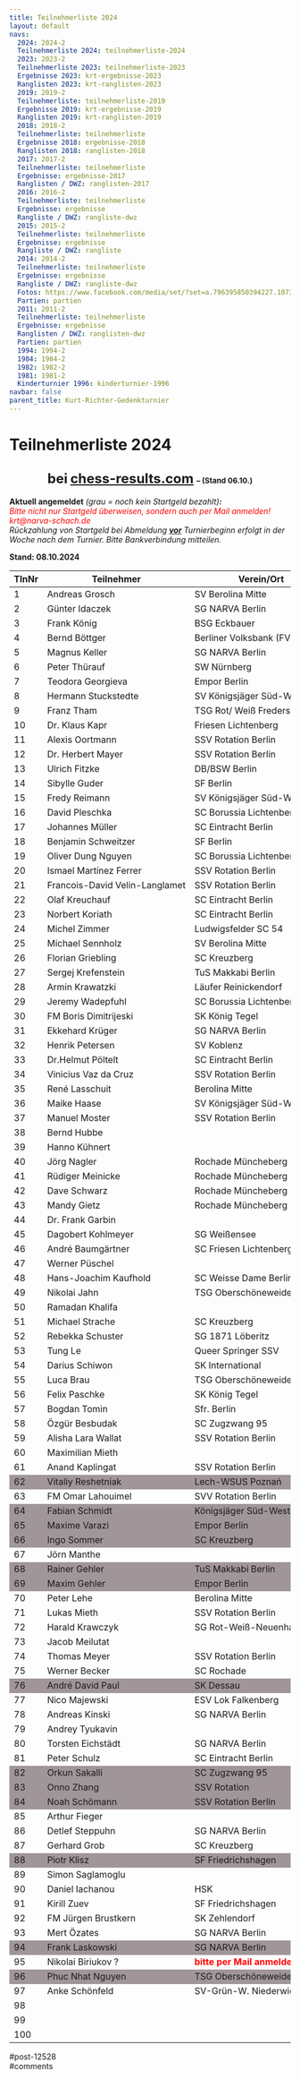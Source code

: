 ```yaml
---
title: Teilnehmerliste 2024 
layout: default
navs:
  2024: 2024-2
  Teilnehmerliste 2024: teilnehmerliste-2024
  2023: 2023-2
  Teilnehmerliste 2023: teilnehmerliste-2023
  Ergebnisse 2023: krt-ergebnisse-2023
  Ranglisten 2023: krt-ranglisten-2023
  2019: 2019-2
  Teilnehmerliste: teilnehmerliste-2019
  Ergebnisse 2019: krt-ergebnisse-2019
  Ranglisten 2019: krt-ranglisten-2019
  2018: 2018-2
  Teilnehmerliste: teilnehmerliste
  Ergebnisse 2018: ergebnisse-2018
  Ranglisten 2018: ranglisten-2018
  2017: 2017-2
  Teilnehmerliste: teilnehmerliste
  Ergebnisse: ergebnisse-2017
  Ranglisten / DWZ: ranglisten-2017
  2016: 2016-2
  Teilnehmerliste: teilnehmerliste
  Ergebnisse: ergebnisse
  Rangliste / DWZ: rangliste-dwz
  2015: 2015-2
  Teilnehmerliste: teilnehmerliste
  Ergebnisse: ergebnisse
  Rangliste / DWZ: rangliste
  2014: 2014-2
  Teilnehmerliste: teilnehmerliste
  Ergebnisse: ergebnisse
  Rangliste / DWZ: rangliste-dwz
  Fotos: https://www.facebook.com/media/set/?set=a.796395850394227.1073741841.214119148621903&type=1
  Partien: partien
  2011: 2011-2
  Teilnehmerliste: teilnehmerliste
  Ergebnisse: ergebnisse
  Ranglisten / DWZ: ranglisten-dwz
  Partien: partien
  1994: 1994-2
  1984: 1984-2
  1982: 1982-2
  1981: 1981-2
  Kinderturnier 1996: kinderturnier-1996
navbar: false
parent_title: Kurt-Richter-Gedenkturnier
---
```

<div class="post-12528 page type-page status-publish hentry" id="post-12528">
<h1 class="entry-title">Teilnehmerliste 2024</h1>
<div class="entry-content">
<h2 style="text-align: center;"><span style="font-size: 18pt;">bei</span> <a href="https://chess-results.com/tnr966814.aspx?lan=0" rel="noopener" target="_blank"><span style="font-size: 18pt;">chess-results.com</span></a> <span style="font-size: 10pt;">– (Stand 06.10.)</span></h2>
<p><strong>Aktuell angemeldet</strong><em> (grau = noch kein Startgeld bezahlt)</em><strong><em>:</em></strong><br/>
<em><span style="color: #ff0000;">Bitte nicht nur Startgeld überweisen, sondern auch per Mail anmelden!<br/>
krt@narva-schach.de</span></em><br/>
<em>Rückzahlung von Startgeld bei Abmeldung <span style="text-decoration: underline;"><strong>vor</strong></span> Turnierbeginn erfolgt in der Woche nach dem Turnier. Bitte Bankverbindung mitteilen.</em></p>
<p><strong>Stand: 08.10.2024</strong></p>
<table class="clean swiss footable">
<thead>
<tr>
<th>TlnNr</th>
<th>Teilnehmer</th>
<th>Verein/Ort</th>
</tr>
</thead>
<tbody>
<tr>
<td style="width: 33.3333%;">1</td>
<td style="width: 33.3333%;">Andreas Grosch</td>
<td style="width: 33.3333%;">SV Berolina Mitte</td>
</tr>
<tr>
<td style="width: 33.3333%;">2</td>
<td style="width: 33.3333%;">Günter Idaczek</td>
<td style="width: 33.3333%;">SG NARVA Berlin</td>
</tr>
<tr>
<td style="width: 33.3333%;">3</td>
<td style="width: 33.3333%;">Frank König</td>
<td style="width: 33.3333%;">BSG Eckbauer</td>
</tr>
<tr>
<td style="width: 33.3333%;">4</td>
<td style="width: 33.3333%;">Bernd Böttger</td>
<td nowrap="nowrap" style="width: 33.3333%;">Berliner Volksbank (FV Schach)</td>
</tr>
<tr>
<td style="width: 33.3333%;">5</td>
<td style="width: 33.3333%;">Magnus Keller</td>
<td style="width: 33.3333%;">SG NARVA Berlin</td>
</tr>
<tr>
<td style="width: 33.3333%;">6</td>
<td style="width: 33.3333%;">Peter Thürauf</td>
<td style="width: 33.3333%;">SW Nürnberg</td>
</tr>
<tr>
<td style="width: 33.3333%;">7</td>
<td style="width: 33.3333%;">Teodora Georgieva</td>
<td style="width: 33.3333%;">Empor Berlin</td>
</tr>
<tr>
<td style="width: 33.3333%;">8</td>
<td nowrap="nowrap" style="width: 33.3333%;">Hermann Stuckstedte</td>
<td style="width: 33.3333%;">SV Königsjäger Süd-West e.V.</td>
</tr>
<tr>
<td style="width: 33.3333%;">9</td>
<td style="width: 33.3333%;">Franz Tham</td>
<td style="width: 33.3333%;">TSG Rot/ Weiß Fredersdorf</td>
</tr>
<tr>
<td style="width: 33.3333%;">10</td>
<td style="width: 33.3333%;">Dr. Klaus Kapr</td>
<td style="width: 33.3333%;">Friesen Lichtenberg</td>
</tr>
<tr>
<td style="width: 33.3333%;">11</td>
<td style="width: 33.3333%;">Alexis Oortmann</td>
<td style="width: 33.3333%;">SSV Rotation Berlin</td>
</tr>
<tr>
<td style="width: 33.3333%;">12</td>
<td style="width: 33.3333%;">Dr. Herbert Mayer</td>
<td style="width: 33.3333%;">SSV Rotation Berlin</td>
</tr>
<tr>
<td style="width: 33.3333%;">13</td>
<td style="width: 33.3333%;">Ulrich Fitzke</td>
<td style="width: 33.3333%;">DB/BSW Berlin</td>
</tr>
<tr>
<td style="width: 33.3333%;">14</td>
<td style="width: 33.3333%;">Sibylle Guder</td>
<td style="width: 33.3333%;">SF Berlin</td>
</tr>
<tr>
<td style="width: 33.3333%;">15</td>
<td style="width: 33.3333%;">Fredy Reimann</td>
<td nowrap="nowrap" style="width: 33.3333%;">SV Königsjäger Süd-West e.V.</td>
</tr>
<tr>
<td style="width: 33.3333%;">16</td>
<td style="width: 33.3333%;">David Pleschka</td>
<td style="width: 33.3333%;">SC Borussia Lichtenberg</td>
</tr>
<tr>
<td style="width: 33.3333%;">17</td>
<td style="width: 33.3333%;">Johannes Müller</td>
<td style="width: 33.3333%;">SC Eintracht Berlin</td>
</tr>
<tr>
<td style="width: 33.3333%;">18</td>
<td style="width: 33.3333%;">Benjamin Schweitzer</td>
<td style="width: 33.3333%;">SF Berlin</td>
</tr>
<tr>
<td style="width: 33.3333%;">19</td>
<td style="width: 33.3333%;">Oliver Dung Nguyen</td>
<td style="width: 33.3333%;">SC Borussia Lichtenberg</td>
</tr>
<tr>
<td style="width: 33.3333%;">20</td>
<td nowrap="nowrap" style="width: 33.3333%;">Ismael Martínez Ferrer</td>
<td style="width: 33.3333%;">SSV Rotation Berlin</td>
</tr>
<tr>
<td style="width: 33.3333%;">21</td>
<td nowrap="nowrap" style="width: 33.3333%;">Francois-David Velin-Langlamet</td>
<td style="width: 33.3333%;">SSV Rotation Berlin</td>
</tr>
<tr>
<td style="width: 33.3333%;">22</td>
<td nowrap="nowrap" style="width: 33.3333%;">Olaf Kreuchauf</td>
<td style="width: 33.3333%;">SC Eintracht Berlin</td>
</tr>
<tr>
<td style="width: 33.3333%;">23</td>
<td nowrap="nowrap" style="width: 33.3333%;">Norbert Koriath</td>
<td style="width: 33.3333%;">SC Eintracht Berlin</td>
</tr>
<tr>
<td style="width: 33.3333%;">24</td>
<td nowrap="nowrap" style="width: 33.3333%;">Michel Zimmer</td>
<td style="width: 33.3333%;">Ludwigsfelder SC 54</td>
</tr>
<tr>
<td style="width: 33.3333%;">25</td>
<td nowrap="nowrap" style="width: 33.3333%;">Michael Sennholz</td>
<td style="width: 33.3333%;">SV Berolina Mitte</td>
</tr>
<tr>
<td style="width: 33.3333%;">26</td>
<td nowrap="nowrap" style="width: 33.3333%;">Florian Griebling</td>
<td style="width: 33.3333%;">SC Kreuzberg</td>
</tr>
<tr>
<td style="width: 33.3333%;">27</td>
<td nowrap="nowrap" style="width: 33.3333%;">Sergej Krefenstein</td>
<td style="width: 33.3333%;">TuS Makkabi Berlin</td>
</tr>
<tr>
<td style="width: 33.3333%;">28</td>
<td nowrap="nowrap" style="width: 33.3333%;">Armin Krawatzki</td>
<td style="width: 33.3333%;">Läufer Reinickendorf</td>
</tr>
<tr>
<td style="width: 33.3333%;">29</td>
<td nowrap="nowrap" style="width: 33.3333%;">Jeremy Wadepfuhl</td>
<td style="width: 33.3333%;">SC Borussia Lichtenberg</td>
</tr>
<tr>
<td style="width: 33.3333%;">30</td>
<td nowrap="nowrap" style="width: 33.3333%;">FM Boris Dimitrijeski</td>
<td style="width: 33.3333%;">SK König Tegel</td>
</tr>
<tr>
<td style="width: 33.3333%;">31</td>
<td nowrap="nowrap" style="width: 33.3333%;">Ekkehard Krüger</td>
<td style="width: 33.3333%;">SG NARVA Berlin</td>
</tr>
<tr>
<td style="width: 33.3333%;">32</td>
<td nowrap="nowrap" style="width: 33.3333%;">Henrik Petersen</td>
<td style="width: 33.3333%;">SV Koblenz</td>
</tr>
<tr>
<td style="width: 33.3333%;">33</td>
<td nowrap="nowrap" style="width: 33.3333%;">Dr.Helmut Pöltelt</td>
<td style="width: 33.3333%;">SC Eintracht Berlin</td>
</tr>
<tr>
<td style="width: 33.3333%;">34</td>
<td nowrap="nowrap" style="width: 33.3333%;">Vinicius Vaz da Cruz</td>
<td style="width: 33.3333%;">SSV Rotation Berlin</td>
</tr>
<tr>
<td style="width: 33.3333%;">35</td>
<td nowrap="nowrap" style="width: 33.3333%;">René Lasschuit</td>
<td style="width: 33.3333%;">Berolina Mitte</td>
</tr>
<tr>
<td style="width: 33.3333%;">36</td>
<td nowrap="nowrap" style="width: 33.3333%;">Maike Haase</td>
<td style="width: 33.3333%;">SV Königsjäger Süd-West</td>
</tr>
<tr>
<td style="width: 33.3333%;">37</td>
<td nowrap="nowrap" style="width: 33.3333%;">Manuel Moster</td>
<td style="width: 33.3333%;">SSV Rotation Berlin</td>
</tr>
<tr>
<td style="width: 33.3333%;">38</td>
<td nowrap="nowrap" style="width: 33.3333%;">Bernd Hubbe</td>
<td style="width: 33.3333%;"></td>
</tr>
<tr>
<td style="width: 33.3333%;">39</td>
<td nowrap="nowrap" style="width: 33.3333%;">Hanno Kühnert</td>
<td style="width: 33.3333%;"></td>
</tr>
<tr>
<td style="width: 33.3333%;">40</td>
<td nowrap="nowrap" style="width: 33.3333%;">Jörg Nagler</td>
<td style="width: 33.3333%;">Rochade Müncheberg</td>
</tr>
<tr>
<td style="width: 33.3333%;">41</td>
<td nowrap="nowrap" style="width: 33.3333%;">Rüdiger Meinicke</td>
<td style="width: 33.3333%;">Rochade Müncheberg</td>
</tr>
<tr>
<td style="width: 33.3333%;">42</td>
<td nowrap="nowrap" style="width: 33.3333%;">Dave Schwarz</td>
<td style="width: 33.3333%;">Rochade Müncheberg</td>
</tr>
<tr>
<td style="width: 33.3333%;">43</td>
<td nowrap="nowrap" style="width: 33.3333%;">Mandy Gietz</td>
<td style="width: 33.3333%;">Rochade Müncheberg</td>
</tr>
<tr>
<td style="width: 33.3333%;">44</td>
<td nowrap="nowrap" style="width: 33.3333%;">Dr. Frank Garbin</td>
<td style="width: 33.3333%;"></td>
</tr>
<tr>
<td style="width: 33.3333%;">45</td>
<td nowrap="nowrap" style="width: 33.3333%;">Dagobert Kohlmeyer</td>
<td style="width: 33.3333%;">SG Weißensee</td>
</tr>
<tr>
<td style="width: 33.3333%;">46</td>
<td nowrap="nowrap" style="width: 33.3333%;">André Baumgärtner</td>
<td style="width: 33.3333%;">SC Friesen Lichtenberg</td>
</tr>
<tr>
<td style="width: 33.3333%;">47</td>
<td nowrap="nowrap" style="width: 33.3333%;">Werner Püschel</td>
<td style="width: 33.3333%;"></td>
</tr>
<tr>
<td style="width: 33.3333%;">48</td>
<td nowrap="nowrap" style="width: 33.3333%;">Hans-Joachim Kaufhold</td>
<td style="width: 33.3333%;">SC Weisse Dame Berlin</td>
</tr>
<tr>
<td style="width: 33.3333%;">49</td>
<td nowrap="nowrap" style="width: 33.3333%;">Nikolai Jahn</td>
<td style="width: 33.3333%;">TSG Oberschöneweide</td>
</tr>
<tr>
<td style="width: 33.3333%;">50</td>
<td nowrap="nowrap" style="width: 33.3333%;">Ramadan Khalifa</td>
<td style="width: 33.3333%;"></td>
</tr>
<tr>
<td style="width: 33.3333%;">51</td>
<td nowrap="nowrap" style="width: 33.3333%;">Michael Strache</td>
<td style="width: 33.3333%;">SC Kreuzberg</td>
</tr>
<tr>
<td style="width: 33.3333%;">52</td>
<td nowrap="nowrap" style="width: 33.3333%;">Rebekka Schuster</td>
<td style="width: 33.3333%;">SG 1871 Löberitz</td>
</tr>
<tr>
<td style="width: 33.3333%;">53</td>
<td nowrap="nowrap" style="width: 33.3333%;">Tung Le</td>
<td style="width: 33.3333%;">Queer Springer SSV</td>
</tr>
<tr>
<td style="width: 33.3333%;">54</td>
<td nowrap="nowrap" style="width: 33.3333%;">Darius Schiwon</td>
<td style="width: 33.3333%;">SK International</td>
</tr>
<tr>
<td style="width: 33.3333%;">55</td>
<td nowrap="nowrap" style="width: 33.3333%;">Luca Brau</td>
<td style="width: 33.3333%;">TSG Oberschöneweide</td>
</tr>
<tr>
<td style="width: 33.3333%;">56</td>
<td nowrap="nowrap" style="width: 33.3333%;">Felix Paschke</td>
<td style="width: 33.3333%;">SK König Tegel</td>
</tr>
<tr>
<td style="width: 33.3333%;">57</td>
<td nowrap="nowrap" style="width: 33.3333%;">Bogdan Tomin</td>
<td style="width: 33.3333%;">Sfr. Berlin</td>
</tr>
<tr>
<td style="width: 33.3333%;">58</td>
<td nowrap="nowrap" style="width: 33.3333%;">Özgür Besbudak</td>
<td style="width: 33.3333%;">SC Zugzwang 95</td>
</tr>
<tr>
<td style="width: 33.3333%;">59</td>
<td nowrap="nowrap" style="width: 33.3333%;">Alisha Lara Wallat</td>
<td style="width: 33.3333%;">SSV Rotation Berlin</td>
</tr>
<tr>
<td style="width: 33.3333%;">60</td>
<td nowrap="nowrap" style="width: 33.3333%;">Maximilian Mieth</td>
<td style="width: 33.3333%;"></td>
</tr>
<tr>
<td style="width: 33.3333%;">61</td>
<td nowrap="nowrap" style="width: 33.3333%;">Anand Kaplingat</td>
<td style="width: 33.3333%;">SSV Rotation Berlin</td>
</tr>
<tr style="background-color: #a09699;">
<td style="width: 33.3333%;">62</td>
<td nowrap="nowrap" style="width: 33.3333%;">Vitaliy Reshetniak</td>
<td style="width: 33.3333%;">Lech-WSUS Poznań</td>
</tr>
<tr>
<td style="width: 33.3333%;">63</td>
<td nowrap="nowrap" style="width: 33.3333%;">FM Omar Lahouimel</td>
<td style="width: 33.3333%;">SVV Rotation Berlin</td>
</tr>
<tr style="background-color: #a09699;">
<td style="width: 33.3333%;">64</td>
<td nowrap="nowrap" style="width: 33.3333%;">Fabian Schmidt</td>
<td style="width: 33.3333%;">Königsjäger Süd-West</td>
</tr>
<tr style="background-color: #a09699;">
<td style="width: 33.3333%;">65</td>
<td nowrap="nowrap" style="width: 33.3333%;">Maxime Varazi</td>
<td style="width: 33.3333%;">Empor Berlin</td>
</tr>
<tr style="background-color: #a09699;">
<td style="width: 33.3333%;">66</td>
<td nowrap="nowrap" style="width: 33.3333%;">Ingo Sommer</td>
<td style="width: 33.3333%;">SC Kreuzberg</td>
</tr>
<tr>
<td style="width: 33.3333%;">67</td>
<td nowrap="nowrap" style="width: 33.3333%;">Jörn Manthe</td>
<td style="width: 33.3333%;"></td>
</tr>
<tr style="background-color: #a09699;">
<td style="width: 33.3333%;">68</td>
<td nowrap="nowrap" style="width: 33.3333%;">Rainer Gehler</td>
<td style="width: 33.3333%;">TuS Makkabi Berlin</td>
</tr>
<tr style="background-color: #a09699;">
<td style="width: 33.3333%;">69</td>
<td nowrap="nowrap" style="width: 33.3333%;">Maxim Gehler</td>
<td style="width: 33.3333%;">Empor Berlin</td>
</tr>
<tr>
<td style="width: 33.3333%;">70</td>
<td nowrap="nowrap" style="width: 33.3333%;">Peter Lehe</td>
<td style="width: 33.3333%;">Berolina Mitte</td>
</tr>
<tr>
<td style="width: 33.3333%;">71</td>
<td nowrap="nowrap" style="width: 33.3333%;">Lukas Mieth</td>
<td style="width: 33.3333%;">SSV Rotation Berlin</td>
</tr>
<tr>
<td style="width: 33.3333%;">72</td>
<td nowrap="nowrap" style="width: 33.3333%;">Harald Krawczyk</td>
<td style="width: 33.3333%;">SG Rot-Weiß-Neuenhagen</td>
</tr>
<tr>
<td style="width: 33.3333%;">73</td>
<td nowrap="nowrap" style="width: 33.3333%;">Jacob Meilutat</td>
<td style="width: 33.3333%;"></td>
</tr>
<tr>
<td style="width: 33.3333%;">74</td>
<td nowrap="nowrap" style="width: 33.3333%;">Thomas Meyer</td>
<td style="width: 33.3333%;">SSV Rotation Berlin</td>
</tr>
<tr>
<td style="width: 33.3333%;">75</td>
<td nowrap="nowrap" style="width: 33.3333%;">Werner Becker</td>
<td style="width: 33.3333%;">SC Rochade</td>
</tr>
<tr style="background-color: #a09699;">
<td style="width: 33.3333%;">76</td>
<td nowrap="nowrap" style="width: 33.3333%;">André David Paul</td>
<td style="width: 33.3333%;">SK Dessau</td>
</tr>
<tr>
<td style="width: 33.3333%;">77</td>
<td nowrap="nowrap" style="width: 33.3333%;">Nico Majewski</td>
<td style="width: 33.3333%;">ESV Lok Falkenberg</td>
</tr>
<tr>
<td style="width: 33.3333%;">78</td>
<td nowrap="nowrap" style="width: 33.3333%;">Andreas Kinski</td>
<td style="width: 33.3333%;">SG NARVA Berlin</td>
</tr>
<tr>
<td style="width: 33.3333%;">79</td>
<td nowrap="nowrap" style="width: 33.3333%;">Andrey Tyukavin</td>
<td style="width: 33.3333%;"></td>
</tr>
<tr>
<td style="width: 33.3333%;">80</td>
<td nowrap="nowrap" style="width: 33.3333%;">Torsten Eichstädt</td>
<td style="width: 33.3333%;">SG NARVA Berlin</td>
</tr>
<tr>
<td style="width: 33.3333%;">81</td>
<td nowrap="nowrap" style="width: 33.3333%;">Peter Schulz</td>
<td style="width: 33.3333%;">SC Eintracht Berlin</td>
</tr>
<tr style="background-color: #a09699;">
<td style="width: 33.3333%;">82</td>
<td nowrap="nowrap" style="width: 33.3333%;">Orkun Sakalli</td>
<td style="width: 33.3333%;">SC Zugzwang 95</td>
</tr>
<tr style="background-color: #a09699;">
<td style="width: 33.3333%;">83</td>
<td nowrap="nowrap" style="width: 33.3333%;">Onno Zhang</td>
<td style="width: 33.3333%;">SSV Rotation</td>
</tr>
<tr style="background-color: #a09699;">
<td style="width: 33.3333%;">84</td>
<td nowrap="nowrap" style="width: 33.3333%;">Noah Schömann</td>
<td style="width: 33.3333%;">SSV Rotation Berlin</td>
</tr>
<tr>
<td style="width: 33.3333%;">85</td>
<td nowrap="nowrap" style="width: 33.3333%;">Arthur Fieger</td>
<td style="width: 33.3333%;"></td>
</tr>
<tr>
<td style="width: 33.3333%;">86</td>
<td nowrap="nowrap" style="width: 33.3333%;">Detlef Steppuhn</td>
<td style="width: 33.3333%;">SG NARVA Berlin</td>
</tr>
<tr>
<td style="width: 33.3333%;">87</td>
<td nowrap="nowrap" style="width: 33.3333%;">Gerhard Grob</td>
<td style="width: 33.3333%;">SC Kreuzberg</td>
</tr>
<tr style="background-color: #a09699;">
<td style="width: 33.3333%;">88</td>
<td nowrap="nowrap" style="width: 33.3333%;">Piotr Klisz</td>
<td style="width: 33.3333%;">SF Friedrichshagen</td>
</tr>
<tr>
<td style="width: 33.3333%;">89</td>
<td nowrap="nowrap" style="width: 33.3333%;">Simon Saglamoglu</td>
<td style="width: 33.3333%;"></td>
</tr>
<tr>
<td style="width: 33.3333%;">90</td>
<td nowrap="nowrap" style="width: 33.3333%;">Daniel Iachanou</td>
<td style="width: 33.3333%;">HSK</td>
</tr>
<tr>
<td style="width: 33.3333%;">91</td>
<td nowrap="nowrap" style="width: 33.3333%;">Kirill Zuev</td>
<td style="width: 33.3333%;">SF Friedrichshagen</td>
</tr>
<tr>
<td style="width: 33.3333%;">92</td>
<td nowrap="nowrap" style="width: 33.3333%;">FM Jürgen Brustkern</td>
<td style="width: 33.3333%;">SK Zehlendorf</td>
</tr>
<tr>
<td style="width: 33.3333%;">93</td>
<td nowrap="nowrap" style="width: 33.3333%;">Mert Özates</td>
<td style="width: 33.3333%;">SG NARVA Berlin</td>
</tr>
<tr style="background-color: #a09699;">
<td style="width: 33.3333%;">94</td>
<td nowrap="nowrap" style="width: 33.3333%;">Frank Laskowski</td>
<td style="width: 33.3333%;">SG NARVA Berlin</td>
</tr>
<tr>
<td style="width: 33.3333%;">95</td>
<td nowrap="nowrap" style="width: 33.3333%;">Nikolai Biriukov ?</td>
<td style="width: 33.3333%;"><strong><span style="color: #ff0000;">bitte per Mail anmelden!</span></strong></td>
</tr>
<tr style="background-color: #a09699;">
<td style="width: 33.3333%;">96</td>
<td nowrap="nowrap" style="width: 33.3333%;">Phuc Nhat Nguyen</td>
<td style="width: 33.3333%;">TSG Oberschöneweide</td>
</tr>
<tr>
<td style="width: 33.3333%;">97</td>
<td nowrap="nowrap" style="width: 33.3333%;">Anke Schönfeld</td>
<td style="width: 33.3333%;">SV-Grün-W. Niederwiesa</td>
</tr>
<tr>
<td style="width: 33.3333%;">98</td>
<td nowrap="nowrap" style="width: 33.3333%;"></td>
<td style="width: 33.3333%;"></td>
</tr>
<tr>
<td style="width: 33.3333%;">99</td>
<td nowrap="nowrap" style="width: 33.3333%;"></td>
<td style="width: 33.3333%;"></td>
</tr>
<tr>
<td style="width: 33.3333%;">100</td>
<td nowrap="nowrap" style="width: 33.3333%;"></td>
<td style="width: 33.3333%;"></td>
</tr>
</tbody>
</table>
</div><!-- .entry-content -->
</div> #post-12528 
<div id="comments">
</div> #comments 
